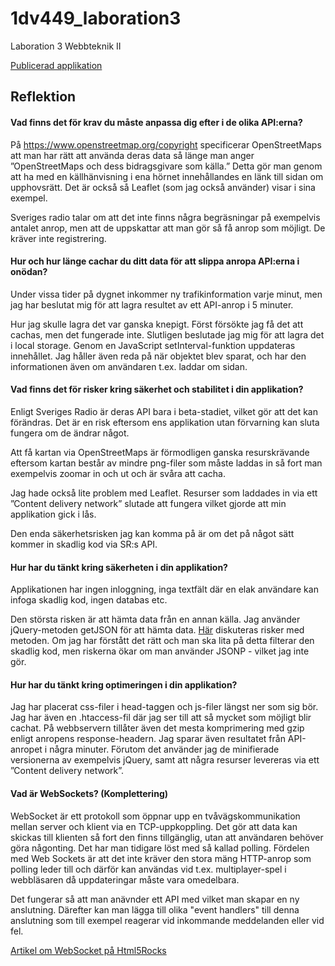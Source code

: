 # 1dv449_laboration3
Laboration 3 Webbteknik II

[Publicerad applikation](http://me222wm.github.io/trafikinfo/)

## Reflektion

#### Vad finns det för krav du måste anpassa dig efter i de olika API:erna?
På https://www.openstreetmap.org/copyright specificerar OpenStreetMaps att man har rätt att använda deras data så länge man anger  ”OpenStreetMaps och dess bidragsgivare som källa.” Detta gör man genom att ha med en källhänvisning i ena hörnet innehållandes en länk till sidan om upphovsrätt. Det är också så Leaflet (som jag också använder) visar i sina exempel.

Sveriges radio talar om att det inte finns några begräsningar på exempelvis antalet anrop, men att de uppskattar att man gör så få anrop som möjligt. De kräver inte registrering.

#### Hur och hur länge cachar du ditt data för att slippa anropa API:erna i onödan?
Under vissa tider på dygnet inkommer ny trafikinformation varje minut, men jag har beslutat mig för att lagra resultet av ett API-anrop i 5 minuter. 

Hur jag skulle lagra det var ganska knepigt. Först försökte jag få det att cachas, men det fungerade inte. Slutligen beslutade jag mig för att lagra det i local storage. Genom en JavaScript setInterval-funktion uppdateras innehållet. Jag håller även reda på när objektet blev sparat, och har den informationen även om användaren t.ex. laddar om sidan. 

#### Vad finns det för risker kring säkerhet och stabilitet i din applikation?
Enligt Sveriges Radio är deras API bara i beta-stadiet, vilket gör att det kan förändras. Det är en risk eftersom ens applikation utan förvarning kan sluta fungera om de ändrar något. 

Att få kartan via OpenStreetMaps är förmodligen ganska resurskrävande eftersom kartan består av mindre png-filer som måste laddas in så fort man exempelvis zoomar in och ut och är svåra att cacha. 

Jag hade också lite problem med Leaflet. Resurser som laddades in via ett ”Content delivery network” slutade att fungera vilket gjorde att min applikation gick i lås. 

Den enda säkerhetsrisken jag kan komma på är om det på något sätt kommer in skadlig kod via SR:s API. 

#### Hur har du tänkt kring säkerheten i din applikation?
Applikationen har ingen inloggning, inga textfält där en elak användare kan infoga skadlig kod, ingen databas etc. 

Den största risken är att hämta data från en annan källa. Jag använder jQuery-metoden getJSON för att hämta data. [Här](http://stackoverflow.com/questions/29022794/is-getjson-safe-to-call-on-untrusted-url) diskuteras risker med metoden. Om jag har förstått det rätt och man ska lita på detta filterar den skadlig kod, men riskerna ökar om man använder JSONP - vilket jag inte gör.

#### Hur har du tänkt kring optimeringen i din applikation?
Jag har placerat css-filer i head-taggen och js-filer längst ner som sig bör. Jag har även en .htaccess-fil där jag ser till att så mycket som möjligt blir cachat. På webbservern tillåter även det mesta komprimering med gzip enligt anropens response-headern. Jag sparar även resultatet från API-anropet i några minuter. Förutom det använder jag de minifierade versionerna av exempelvis jQuery, samt att några resurser levereras via ett ”Content delivery network”. 

#### Vad är WebSockets? (Komplettering)
WebSocket är ett protokoll som öppnar upp en tvåvägskommunikation mellan server och klient via en TCP-uppkoppling. Det gör att data kan skickas till klienten så fort den finns tillgänglig, utan att användaren behöver göra någonting. Det har man tidigare löst med så kallad polling. Fördelen med Web Sockets är att det inte kräver den stora mäng HTTP-anrop som polling leder till och därför kan användas vid t.ex. multiplayer-spel i webbläsaren då uppdateringar måste vara omedelbara. 

Det fungerar så att man anävnder ett API med vilket man skapar en ny anslutning. Därefter kan man lägga till olika "event handlers" till denna anslutning som till exempel reagerar vid inkommande meddelanden eller vid fel. 

[Artikel om WebSocket på Html5Rocks](http://www.html5rocks.com/en/tutorials/websockets/basics/)

